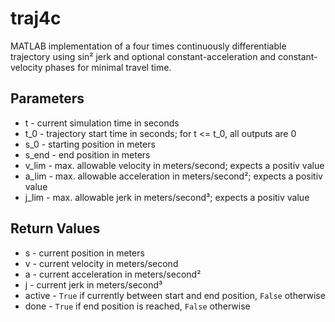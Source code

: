 # traj4c
MATLAB implementation of a four times continuously differentiable trajectory using sin² jerk and optional constant-acceleration and constant-velocity phases for minimal travel time.

## Parameters
* t - current simulation time in seconds
* t_0 - trajectory start time in seconds; for t <= t_0, all outputs are 0
* s_0 - starting position in meters
* s_end - end position in meters
* v_lim - max. allowable velocity in meters/second; expects a positiv value
* a_lim -  max. allowable acceleration in meters/second²; expects a positiv value
* j_lim -  max. allowable jerk in meters/second³; expects a positiv value

## Return Values
* s - current position in meters
* v - current velocity in meters/second
* a - current acceleration in meters/second²
* j - current jerk in meters/second³
* active - <code>True</code> if currently between start and end position, <code>False</code> otherwise
* done - <code>True</code> if end position is reached, <code>False</code> otherwise
